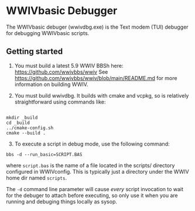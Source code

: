 # WWIVbasic Debugger

The WWIVbasic debuger (wwivdbg.exe) is the Text modem (TUI) debugger
for debugging WWIVbasic scripts.

## Getting started

1. You must build a latest 5.9 WWIV BBSh here:
   https://github.com/wwivbbs/wwiv
   See https://github.com/wwivbbs/wwiv/blob/main/README.md for
   more information on building WWIV.

2. You must build wwivdbg.  It builds with cmake and vcpkg, so is
   relatively straightforward using commands like:

```shell

mkdir _build
cd _build 
../cmake-config.sh 
cmake --build .

```

3. To execute a script in debug mode, use the following command:

``` bbs -d --run_basic=SCRIPT.BAS ```

where ```script.bas``` is the name of a file located in the scripts/ 
directory configured in WWIVconfig.  This is typically just a directory
under the WWIV home dir named ```scripts```.

The ```-d``` command line parameter will cause *every* script invocation
to wait for the debuger to attach before executing, so only use it when
you are running and debuging things locally as sysop.